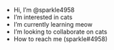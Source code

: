 -  Hi, I’m @sparkle4958
-  I’m interested in cats
- I’m currently learning meow
- I’m looking to collaborate on cats
- How to reach me (sparkle#4958)

<!---
sparkle4958/sparkle4958 is a ✨ special ✨ repository because its `README.md` (this file) appears on your GitHub profile.
You can click the Preview link to take a look at your changes.
--->
